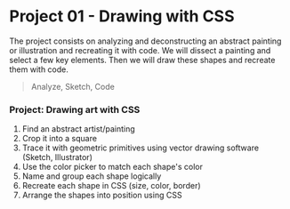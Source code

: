 # Project 01 - Drawing with CSS

The project consists on analyzing and deconstructing an abstract painting or illustration and recreating it with code. We will dissect a painting and select a few key elements. Then we will draw these shapes and recreate them with code.

> Analyze, Sketch, Code



### Project: Drawing art with CSS

1. Find an abstract artist/painting
2. Crop it into a square
3. Trace it with geometric primitives using vector drawing software (Sketch, Illustrator)
4. Use the color picker to match each shape's color
5. Name and group each shape logically
6. Recreate each shape in CSS (size, color, border)
7. Arrange the shapes into position using CSS
